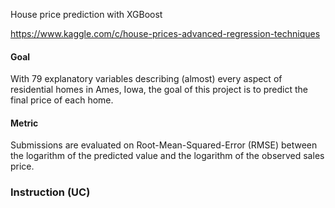 House price prediction with XGBoost

https://www.kaggle.com/c/house-prices-advanced-regression-techniques

#### Goal
With 79 explanatory variables describing (almost) every aspect of residential homes in Ames, Iowa, the goal of this project is to predict the final price of each home.

#### Metric 
Submissions are evaluated on Root-Mean-Squared-Error (RMSE) between the logarithm of the predicted value and the logarithm of the observed sales price.

### Instruction (UC)
